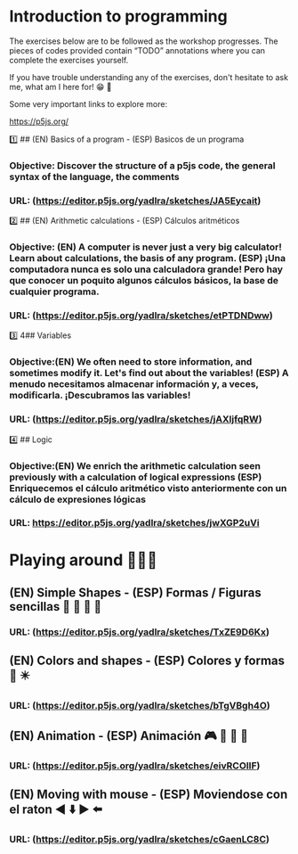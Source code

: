 # Introduction to programming

The exercises below are to be followed as the workshop progresses. The pieces of codes provided contain “TODO” annotations where you can complete the exercises yourself.

If you have trouble understanding any of the exercises, don't hesitate to ask me, what am I here for! 😁 👐

Some very important links to explore more:

https://p5js.org/

1️⃣ ## (EN) Basics of a program - (ESP) Basicos de un programa 

### Objective: Discover the structure of a p5js code, the general syntax of the language, the comments

###  URL: (https://editor.p5js.org/yadlra/sketches/JA5Eycait)


2️⃣ ## (EN) Arithmetic calculations - (ESP) Cálculos aritméticos

### Objective: (EN) A computer is never just a very big calculator! Learn about calculations, the basis of any program. (ESP) ¡Una computadora nunca es solo una calculadora grande! Pero hay que conocer un poquito algunos cálculos básicos, la base de cualquier programa.

###  URL: (https://editor.p5js.org/yadlra/sketches/etPTDNDww)

3️⃣ 4️## Variables

### Objective:(EN) We often need to store information, and sometimes modify it. Let's find out about the variables! (ESP) A menudo necesitamos almacenar información y, a veces, modificarla. ¡Descubramos las variables!

###  URL: (https://editor.p5js.org/yadlra/sketches/jAXljfqRW)

4️⃣ ## Logic

### Objective:(EN) We enrich the arithmetic calculation seen previously with a calculation of logical expressions (ESP) Enriquecemos el cálculo aritmético visto anteriormente con un cálculo de expresiones lógicas

###  URL: https://editor.p5js.org/yadlra/sketches/jwXGP2uVi

# Playing around 👾👾👾

## (EN) Simple Shapes - (ESP) Formas / Figuras sencillas 🔵 🔶 🔺 🔳

###  URL: (https://editor.p5js.org/yadlra/sketches/TxZE9D6Kx)


## (EN) Colors and shapes - (ESP) Colores y formas 🌈 ✴️

###  URL: (https://editor.p5js.org/yadlra/sketches/bTgVBgh4O)

## (EN) Animation - (ESP) Animación 🎮 🎴 🎲 🎯

###  URL: (https://editor.p5js.org/yadlra/sketches/eivRCOIIF)

## (EN) Moving with mouse - (ESP) Moviendose con el raton ◀️ ⬇️ ▶️ ⬅️ 

###  URL: (https://editor.p5js.org/yadlra/sketches/cGaenLC8C)





